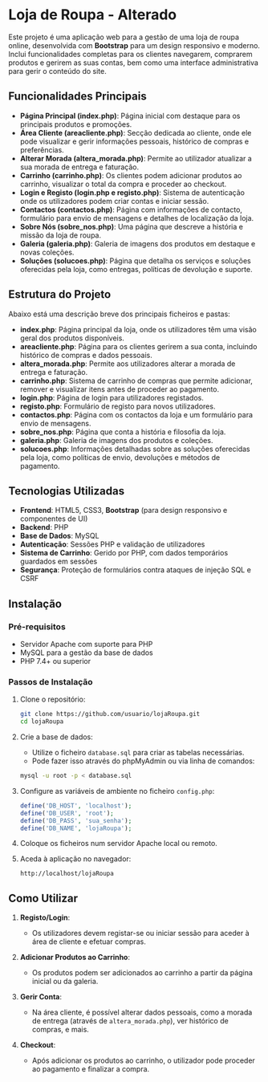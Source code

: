 # Loja de Roupa - Alterado

Este projeto é uma aplicação web para a gestão de uma loja de roupa online, desenvolvida com **Bootstrap** para um design responsivo e moderno. Inclui funcionalidades completas para os clientes navegarem, comprarem produtos e gerirem as suas contas, bem como uma interface administrativa para gerir o conteúdo do site.

## Funcionalidades Principais

- **Página Principal (index.php)**: Página inicial com destaque para os principais produtos e promoções.
- **Área Cliente (areacliente.php)**: Secção dedicada ao cliente, onde ele pode visualizar e gerir informações pessoais, histórico de compras e preferências.
- **Alterar Morada (altera_morada.php)**: Permite ao utilizador atualizar a sua morada de entrega e faturação.
- **Carrinho (carrinho.php)**: Os clientes podem adicionar produtos ao carrinho, visualizar o total da compra e proceder ao checkout.
- **Login e Registo (login.php e registo.php)**: Sistema de autenticação onde os utilizadores podem criar contas e iniciar sessão.
- **Contactos (contactos.php)**: Página com informações de contacto, formulário para envio de mensagens e detalhes de localização da loja.
- **Sobre Nós (sobre_nos.php)**: Uma página que descreve a história e missão da loja de roupa.
- **Galeria (galeria.php)**: Galeria de imagens dos produtos em destaque e novas coleções.
- **Soluções (solucoes.php)**: Página que detalha os serviços e soluções oferecidas pela loja, como entregas, políticas de devolução e suporte.

## Estrutura do Projeto

Abaixo está uma descrição breve dos principais ficheiros e pastas:

- **index.php**: Página principal da loja, onde os utilizadores têm uma visão geral dos produtos disponíveis.
- **areacliente.php**: Página para os clientes gerirem a sua conta, incluindo histórico de compras e dados pessoais.
- **altera_morada.php**: Permite aos utilizadores alterar a morada de entrega e faturação.
- **carrinho.php**: Sistema de carrinho de compras que permite adicionar, remover e visualizar itens antes de proceder ao pagamento.
- **login.php**: Página de login para utilizadores registados.
- **registo.php**: Formulário de registo para novos utilizadores.
- **contactos.php**: Página com os contactos da loja e um formulário para envio de mensagens.
- **sobre_nos.php**: Página que conta a história e filosofia da loja.
- **galeria.php**: Galeria de imagens dos produtos e coleções.
- **solucoes.php**: Informações detalhadas sobre as soluções oferecidas pela loja, como políticas de envio, devoluções e métodos de pagamento.

## Tecnologias Utilizadas

- **Frontend**: HTML5, CSS3, **Bootstrap** (para design responsivo e componentes de UI)
- **Backend**: PHP
- **Base de Dados**: MySQL
- **Autenticação**: Sessões PHP e validação de utilizadores
- **Sistema de Carrinho**: Gerido por PHP, com dados temporários guardados em sessões
- **Segurança**: Proteção de formulários contra ataques de injeção SQL e CSRF

## Instalação

### Pré-requisitos

- Servidor Apache com suporte para PHP
- MySQL para a gestão da base de dados
- PHP 7.4+ ou superior

### Passos de Instalação

1. Clone o repositório:
    ```bash
    git clone https://github.com/usuario/lojaRoupa.git
    cd lojaRoupa
    ```

2. Crie a base de dados:
    - Utilize o ficheiro `database.sql` para criar as tabelas necessárias.
    - Pode fazer isso através do phpMyAdmin ou via linha de comandos:
    ```bash
    mysql -u root -p < database.sql
    ```

3. Configure as variáveis de ambiente no ficheiro `config.php`:
    ```php
    define('DB_HOST', 'localhost');
    define('DB_USER', 'root');
    define('DB_PASS', 'sua_senha');
    define('DB_NAME', 'lojaRoupa');
    ```

4. Coloque os ficheiros num servidor Apache local ou remoto.

5. Aceda à aplicação no navegador:
    ```
    http://localhost/lojaRoupa
    ```

## Como Utilizar

1. **Registo/Login**:
   - Os utilizadores devem registar-se ou iniciar sessão para aceder à área de cliente e efetuar compras.

2. **Adicionar Produtos ao Carrinho**:
   - Os produtos podem ser adicionados ao carrinho a partir da página inicial ou da galeria.

3. **Gerir Conta**:
   - Na área cliente, é possível alterar dados pessoais, como a morada de entrega (através de `altera_morada.php`), ver histórico de compras, e mais.

4. **Checkout**:
   - Após adicionar os produtos ao carrinho, o utilizador pode proceder ao pagamento e finalizar a compra.
